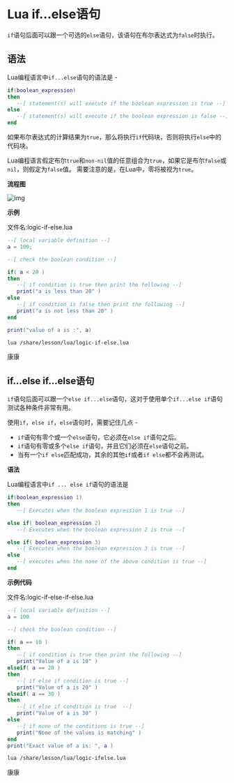 # Lua if...else语句

`if`语句后面可以跟一个可选的`else`语句，该语句在布尔表达式为`false`时执行。

## 语法

Lua编程语言中`if...else`语句的语法是 - 

```lua
if(boolean_expression)
then
   --[ statement(s) will execute if the boolean expression is true --]
else
   --[ statement(s) will execute if the boolean expression is false --]
end
```

如果布尔表达式的计算结果为`true`，那么将执行`if`代码块，否则将执行`else`中的代码块。

Lua编程语言假定布尔`true`和`non-nil`值的任意组合为`true`，如果它是布尔`false`或`nil`，则假定为`false`值。 需要注意的是，在Lua中，零将被视为`true`。

**流程图**

![img](https://www.yiibai.com/uploads/article/2018/12/06/151756_55719.jpg)

**示例**

文件名:logic-if-else.lua

```lua
--[ local variable definition --]
a = 100;

--[ check the boolean condition --]

if( a < 20 )
then
   --[ if condition is true then print the following --]
   print("a is less than 20" )
else
   --[ if condition is false then print the following --]
   print("a is not less than 20" )
end

print("value of a is :", a)
```

```bash
lua /share/lesson/lua/logic-if-else.lua
```

康康

## if…else if…else语句

`if`语句后面可以跟一个`else if...else`语句，这对于使用单个`if...else if`语句测试各种条件非常有用。

使用`if`，`else if`，`else`语句时，需要记住几点 - 

- `if`语句有零个或一个`else`语句，它必须在`else if`语句之后。
- `if`语句有零或多个`else if`语句，并且它们必须在`else`语句之前。
- 当有一个`if else`匹配成功，其余的其他`if`或者`if else`都不会再测试。

**语法**

Lua编程语言中`if ... else if`语句的语法是

```lua
if(boolean_expression 1)
then
   --[ Executes when the boolean expression 1 is true --]

else if( boolean_expression 2)
   --[ Executes when the boolean expression 2 is true --]

else if( boolean_expression 3)
   --[ Executes when the boolean expression 3 is true --]
else 
   --[ executes when the none of the above condition is true --]
end
```

**示例代码**

文件名:logic-if-else-if-else.lua

```lua
--[ local variable definition --]
a = 100

--[ check the boolean condition --]

if( a == 10 )
then
   --[ if condition is true then print the following --]
   print("Value of a is 10" )
elseif( a == 20 )
then   
   --[ if else if condition is true --]
   print("Value of a is 20" )
elseif( a == 30 )
then
   --[ if else if condition is true  --]
   print("Value of a is 30" )
else
   --[ if none of the conditions is true --]
   print("None of the values is matching" )
end
print("Exact value of a is: ", a )
```

```bash
lua /share/lesson/lua/logic-ifelse.lua
```

康康
